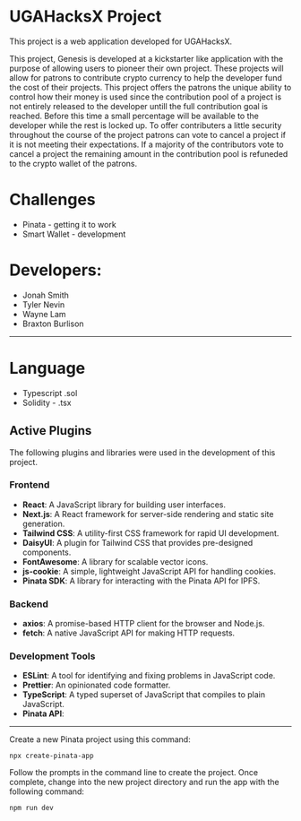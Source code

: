 # UGAHacksX Project

This project is a web application developed for UGAHacksX.

This project, Genesis is developed at a kickstarter like application with the purpose of allowing users to pioneer their own project. These projects will allow for patrons to contribute crypto currency to help the developer fund the cost of their projects. This project offers the patrons the unique ability to control how their money is used since the contribution pool of a project is not entirely released to the developer untill the full contribution goal is reached. Before this time a small percentage will be available to the developer while the rest is locked up. To offer contributers a little security throughout the course of the project patrons can vote to cancel a project if it is not meeting their expectations. If a majority of the contributors vote to cancel a project the remaining amount in the contribution pool is refuneded to the crypto wallet of the patrons. 

# Challenges
- Pinata - getting it to work
- Smart Wallet - development



# Developers:
- Jonah Smith
- Tyler Nevin
- Wayne Lam
- Braxton Burlison

---

# Language
- Typescript .sol
- Solidity - .tsx

## Active Plugins

The following plugins and libraries were used in the development of this project.

### Frontend

- **React**: A JavaScript library for building user interfaces.
- **Next.js**: A React framework for server-side rendering and static site generation.
- **Tailwind CSS**: A utility-first CSS framework for rapid UI development.
- **DaisyUI**: A plugin for Tailwind CSS that provides pre-designed components.
- **FontAwesome**: A library for scalable vector icons.
- **js-cookie**: A simple, lightweight JavaScript API for handling cookies.
- **Pinata SDK**: A library for interacting with the Pinata API for IPFS.

### Backend

- **axios**: A promise-based HTTP client for the browser and Node.js.
- **fetch**: A native JavaScript API for making HTTP requests.

### Development Tools

- **ESLint**: A tool for identifying and fixing problems in JavaScript code.
- **Prettier**: An opinionated code formatter.
- **TypeScript**: A typed superset of JavaScript that compiles to plain JavaScript.
- **Pinata API**: 

---

Create a new Pinata project using this command:

```
npx create-pinata-app
```

Follow the prompts in the command line to create the project. Once complete, change into the new project directory and run the app with the following command:

```
npm run dev
```


